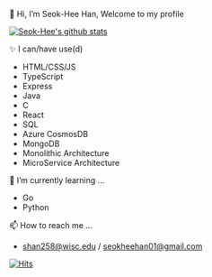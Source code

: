 👋 Hi, I’m Seok-Hee Han, Welcome to my profile

[![Seok-Hee's github stats](https://github-readme-stats-peach-eight.vercel.app/api?username=hse2527&count_private=true&show_icons=true)](https://github.com/anuraghazra/github-readme-stats)

✨️ I can/have use(d)
- HTML/CSS/JS
- TypeScript
- Express
- Java
- C
- React
- SQL
- Azure CosmosDB
- MongoDB
- Monolithic Architecture
- MicroService Architecture

🌱 I’m currently learning ...
- Go
- Python

📫 How to reach me ... 
- shan258@wisc.edu / seokheehan01@gmail.com 

 [![Hits](https://hits.seeyoufarm.com/api/count/incr/badge.svg?url=https%3A%2F%2Fgithub.com%2Fhse2527&count_bg=%2379C83D&title_bg=%23555555&icon=&icon_color=%23E7E7E7&title=hits&edge_flat=false)](https://hits.seeyoufarm.com)

<!---
hse2527/hse2527 is a ✨ special ✨ repository because its `README.md` (this file) appears on your GitHub profile.
You can click the Preview link to take a look at your changes.
--->
